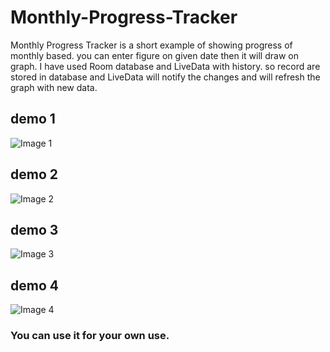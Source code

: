 # Monthly-Progress-Tracker

Monthly Progress Tracker is a short example of showing progress of monthly based. you can enter figure on given date then it will draw on graph. I have used Room database and LiveData with history. so record are stored in database and LiveData will notify the changes and will refresh the graph with new data.

## demo 1

![Image 1](https://github.com/shahzadafridi/Monthly-Progress-Tracker/blob/master/20200204_141105.png?raw=true)

## demo 2
![Image 2](https://github.com/shahzadafridi/Monthly-Progress-Tracker/blob/master/20200204_141109.png?raw=true)

## demo 3
![Image 3](https://github.com/shahzadafridi/Monthly-Progress-Tracker/blob/master/20200212_165357.png?raw=true)

## demo 4
![Image 4](https://github.com/shahzadafridi/Monthly-Progress-Tracker/blob/master/20200212_165409.png?raw=true)


### You can use it for your own use. 
